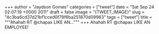 
+++
author = "Jaydson Gomes"
categories = ["tweet"]
date = "Sat Sep 24 02:07:19 +0000 2011"
draft = false
image = "{TWEET_IMAGE}"
slug = "4c3ba6cd37d21bf1cced0f78f6ba251870d09963"
tags = ["tweet"]
title = """Ahahah RT @chapax LIKE AN..."""
+++
Ahahah RT @chapax LIKE AN EMPLOYEE!
